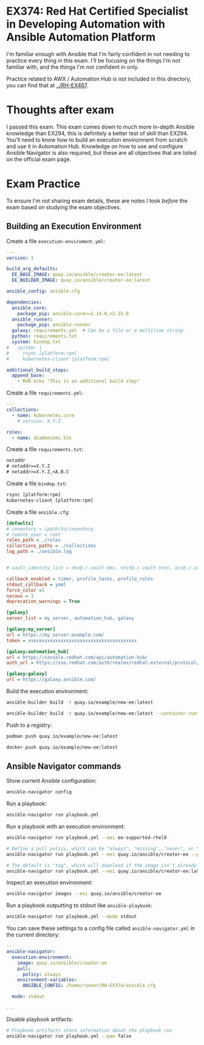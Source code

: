 # EX374: Red Hat Certified Specialist in Developing Automation with Ansible Automation Platform

I'm familiar enough with Ansible that I'm fairly confident in not needing to practice every thing in this exam. I'll be focusing on the things I'm not familiar with, and the things I'm not confident in only.

Practice related to AWX / Automation Hub is not included in this directory, you can find that at [../RH-EX467](../RH-EX467).

# Thoughts after exam
I passed this exam. This exam comes down to much more in-depth Ansible knowledge than EX294, this is definitely a better test of skill than EX294. You'll need to know how to build an execution environment from scratch and use it in Automation Hub. Knowledge on how to use and configure Ansible Navigator is also required, but these are all objectives that are listed on the official exam page.

# Exam Practice
To ensure I'm not sharing exam details, these are notes I took *before* the exam based on studying the exam objectives.

## Building an Execution Environment
Create a file `execution-enviroment.yml`:
```yaml
---
version: 1

build_arg_defaults:
  EE_BASE_IMAGE: quay.io/ansible/creator-ee:latest
  EE_BUILDER_IMAGE: quay.io/ansible/creator-ee:latest

ansible_config: ansible.cfg

dependencies:
  ansible_core:
    package_pip: ansible-core>=2.14.0,<2.15.0
  ansible_runner:
    package_pip: ansible-runner
  galaxy: requirements.yml  # Can be a file or a multiline string
  python: requirements.txt
  system: bindep.txt
#   system: |
#     rsync [platform:rpm]
#     kubernetes-client [platform:rpm]

additional_build_steps:
  append_base:
    - RUN echo "This is an additional build step"

```

Create a file `requirements.yml`:
```yaml
---
collections:
  - name: kubernetes.core
    # version: X.Y.Z

roles:
  - name: diademiemi.k3s

```

Create a file `requirements.txt`:
```txt
netaddr
# netaddr==X.Y.Z
# netaddr>=X.Y.Z,<A.B.C

```

Create a file `bindep.txt`:
```txt
rsync [platform:rpm]
kubernetes-client [platform:rpm]

```

Create a file `ansible.cfg`:
```ini
[defaults]
# inventory = /path/to/inventory
# remote_user = root
roles_path = ./roles
collections_paths = ./collections
log_path = ./ansible.log


# vault_identity_list = dev@./.vault-dev, test@./.vault-test, acc@./.vault-acc, prod@./.vault-prod

callback_enabled = timer, profile_tasks, profile_roles
stdout_callback = yaml
force_color =1
nocows = 1
deprecation_warnings = True

[galaxy]
server_list = my_server, automation_hub, galaxy

[galaxy:my_server]
url = https://my_server.example.com/
token = xxxxxxxxxxxxxxxxxxxxxxxxxxxxxxxxxxxxxxxx

[galaxy:automation_hub]
url = https://console.redhat.com/api/automation-hub/
auth_url = https://sso.redhat.com/auth/realms/redhat-external/protocol/openid-connect/token

[galaxy:galaxy]
url = https://galaxy.ansible.com/

```

Build the execution environment:
```bash
ansible-builder build -t quay.io/example/new-ee:latest

ansible-builder build -t quay.io/example/new-ee:latest --container-runtime docker
```

Push to a registry:
```bash
podman push quay.io/example/new-ee:latest

docker push quay.io/example/new-ee:latest
```

## Ansible Navigator commands

Show current Ansible configuration:
```bash
ansible-navigator config
```

Run a playbook:
```bash
ansible-navigator run playbook.yml
```

Run a playbook with an execution environment:
```bash
ansible-navigator run playbook.yml --eei ee-supported-rhel8

# Define a pull policy, which can be "always", "missing", "never", or "tag"
ansible-navigator run playbook.yml --eei quay.io/ansible/creator-ee --pp always

# The default is "tag", which will download if the image isn't already present or *always* if the tag is "latest"
ansible-navigator run playbook.yml --eei quay.io/ansible/creator-ee:latest
```

Inspect an execution environment:
```bash
ansible-navigator images --eei quay.io/ansible/creator-ee
```

Run a playbook outputting to stdout like `ansible-playbook`:
```bash
ansible-navigator run playbook.yml --mode stdout
```

You can save these settings to a config file called `ansible-navigator.yml` in the current directory:
```yaml
---
ansible-navigator:
  execution-environment:
    image: quay.io/ansible/creator-ee
    pull:
      policy: always
    environment-variables:
      ANSIBLE_CONFIG: /home/runner/RH-EX374/ansible.cfg

  mode: stdout

...
```

Disable playbook artifacts:
```bash
# Playbook artifacts store information about the playbook run
ansible-navigator run playbook.yml --pae false
```
